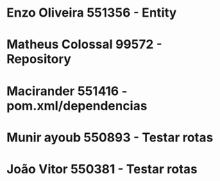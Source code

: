 # Enzo Oliveira 551356 - Entity
# Matheus Colossal 99572  - Repository
# Macirander 551416 - pom.xml/dependencias
# Munir ayoub 550893  - Testar rotas
# João Vitor 550381 - Testar rotas
